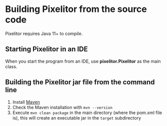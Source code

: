 # Building Pixelitor from the source code

Pixelitor requires Java 11+ to compile. 

## Starting Pixelitor in an IDE

When you start the program from an IDE, use **pixelitor.Pixelitor** as the main class.

## Building the Pixelitor jar file from the command line

1. Install [Maven](https://maven.apache.org/install.html)
2. Check the Maven installation with `mvn --version`
3. Execute `mvn clean package` in the main directory (where the pom.xml file is), this will create an executable jar in the `target` subdirectory
